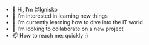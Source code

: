 - 👋 Hi, I’m @Ignisko
- 👀 I’m interested in learning new things
- 🌱 I’m currently learning how to dive into the IT world
- 💞️ I’m looking to collaborate on a new project
- 📫 How to reach me: quickly ;)

<!---
Ignisko/Ignisko is a ✨ special ✨ repository because its `README.md` (this file) appears on your GitHub profile.
You can click the Preview link to take a look at your changes.
--->

